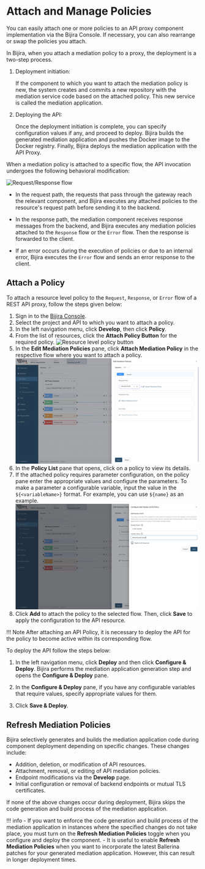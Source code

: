 # Attach and Manage Policies

You can easily attach one or more policies to an API proxy component implementation via the Bijira Console. If necessary, you can also rearrange or swap the policies you attach.

In Bijira, when you attach a mediation policy to a proxy, the deployment is a two-step process.

1. Deployment initiation: 

     If the component to which you want to attach the mediation policy is new, the system creates and commits a new repository with the mediation service code based on the attached policy. This new service is called the mediation application. 

2. Deploying the API:

     Once the deployment initiation is complete, you can specify configuration values if any, and proceed to deploy. Bijira builds the generated mediation application and pushes the Docker image to the Docker registry. Finally, Bijira deploys the mediation application with the API Proxy.

When a mediation policy is attached to a specific flow, the API invocation undergoes the following behavioral modification:
 
 ![Request/Response flow](../../assets/img/develop-api-proxy/policy/request-response-flow.png)

 - In the request path, the requests that pass through the gateway reach the relevant component, and Bijira executes any attached policies to the resource's request path before sending it to the backend. 

- In the response path, the mediation component receives response messages from the backend, and Bijira executes any mediation policies attached to the `Response` flow or the `Error` flow. Then the response is forwarded to the client.

- If an error occurs during the execution of policies or due to an internal error, Bijira executes the `Error` flow and sends an error response to the client.

## Attach a Policy

To attach a resource level policy to the `Request`, `Response`, or `Error` flow of a REST API proxy, follow the steps given below:

1. Sign in to the [Bijira Console](https://console.bijira.dev).
2. Select the project and API to which you want to attach a policy.
3. In the left navigation menu, click **Develop**, then click **Policy**.
4. From the list of resources, click the **Attach Policy Button** for the required policy. 
    ![Resource level policy button](../../assets/img/develop-api-proxy/policy/click-resource-level-policy-button.png)
5. In the **Edit Mediation Policies** pane, click **Attach Mediation Policy** in the respective flow where you want to attach a policy.  
    ![Edit mediation policies pane](../../assets/img/develop-api-proxy/policy/edit-mediation-policies-pane.png) 
6. In the **Policy List** pane that opens, click on a policy to view its details.
7. If the attached policy requires parameter configuration, on the policy pane enter the appropriate values and configure the parameters. To make a parameter a configurable variable, input the value in the `${<variableName>}` format. For example, you can use `${name}` as an example.
    ![Configure policy](../../assets/img/develop-api-proxy/policy/configure-policy.png) 
8. Click **Add** to attach the policy to the selected flow. Then, click **Save** to apply the configuration to the API resource.  

!!! Note
    After attaching an API Policy, it is necessary to deploy the API for the policy to become active within its corresponding flow. 

To deploy the API follow the steps below: 

1. In the left navigation menu, click **Deploy** and then click **Configure & Deploy**. Bijira performs the mediation application generation step and opens the **Configure & Deploy** pane.
    <!-- TODO: Add images to step 1 and 2 after they are done -->
    <!-- ![Configure and deploy API](../../assets/img/develop-api-proxy/policy/configure-and-deploy-api.png)  -->

2. In the **Configure & Deploy** pane, if you have any configurable variables that require values, specify appropriate values for them.

    <!-- ![Save and deploy values](../../assets/img/develop-api-proxy/policy/save-and-deploy.png) -->

3. Click **Save & Deploy**.

## Refresh Mediation Policies

Bijira selectively generates and builds the mediation application code during component deployment depending on specific changes. These changes include:

 - Addition, deletion, or modification of API resources.
 - Attachment, removal, or editing of API mediation policies.
 - Endpoint modifications via the **Develop** page.
 - Initial configuration or removal of backend endpoints or mutual TLS certificates.

If none of the above changes occur during deployment, Bijira skips the code generation and build process of the mediation application.

!!! info
    - If you want to enforce the code generation and build process of the mediation application in instances where the specified changes do not take place, you must turn on the **Refresh Mediation Policies** toggle when you configure and deploy the component. 
    - It is useful to enable **Refresh Mediation Policies** when you want to incorporate the latest Ballerina patches for your generated mediation application. However, this can result in longer deployment times.

